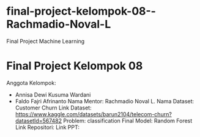 # final-project-kelompok-08--Rachmadio-Noval-L
Final Project Machine Learning

# Final Project Kelompok 08
Anggota Kelompok:
- Annisa Dewi Kusuma Wardani
- Faldo Fajri Afrinanto
Nama Mentor: Rachmadio Noval L.
Nama Dataset: Customer Churn
Link Dataset: https://www.kaggle.com/datasets/barun2104/telecom-churn?datasetId=567482
Problem: classification
Final Model: Random Forest
Link Repositori: <link menuju repositori ini>
Link PPT: <link presentasi dalam google slides> 
